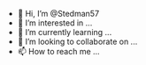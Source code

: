 - 👋 Hi, I’m @Stedman57
- 👀 I’m interested in ...
- 🌱 I’m currently learning ...
- 💞️ I’m looking to collaborate on ...
- 📫 How to reach me ...

<!---
Stedman57/Stedman57 is a ✨ special ✨ repository because its `README.md` (this file) appears on your GitHub profile.
You can click the Preview link to take a look at your changes.
--->
